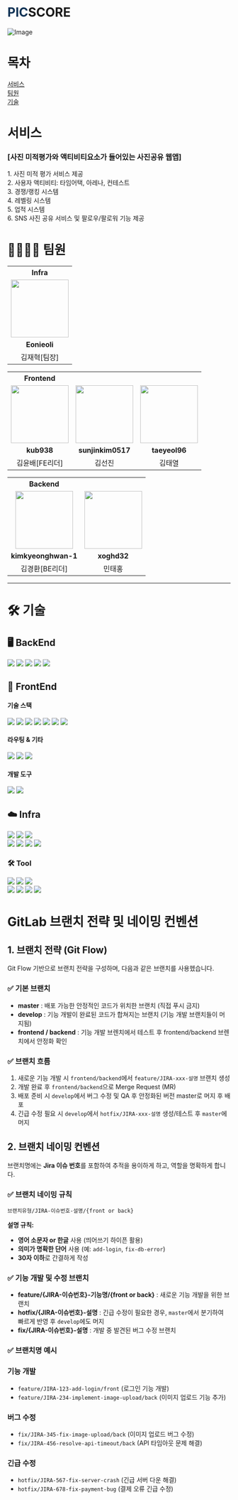 # <span style="color: #123456;">PIC</span>SCORE

![Image](https://github.com/user-attachments/assets/eaf6fe0d-eacf-41c5-ac3b-b612e5065615)

# 목차

[서비스](#-서비스) <br>
[팀원](#-팀원) <br>
[기술](#-기술) <br>

# 서비스

### [사진 미적평가와 액티비티요소가 들어있는 사진공유 웹앱]

<aside>
1. 사진 미적 평가 서비스 제공 <br>
2. 사용자 액티비티: 타임어택, 아레나, 컨테스트<br>
3. 경쟁/랭킹 시스템<br>
4. 레벨링 시스템<br>
5. 업적 시스템<br>
6. SNS 사진 공유 서비스 및 팔로우/팔로워 기능 제공 <br>

</aside>

# 👨‍👩‍👦‍👦 팀원

<table>
 <th>Infra</th>
 <tr>
    <td align="center"><a href="https://github.com/Eonieoli"><img src="https://avatars.githubusercontent.com/u/156879300?v=4" width="130px;" alt=""></a></td>
  </tr>
  <tr>
    <td align="center"><b>Eonieoli</b></td>
  </tr>
  <tr> 
    <td align="center">김재혁[팀장]</td>
  </tr> 
</table>
<table>
 <th>Frontend</th>
 <tr>
    <td align="center"><a href="https://github.com/kub938"><img src="https://avatars.githubusercontent.com/u/95129943?v=4" width="130px;" alt=""></a></td>
    <td align="center"><a href="https://github.com/sunjinkim0517"><img src="https://avatars.githubusercontent.com/u/175293907?v=4" width="130px;" alt=""></a></td>
    <td align="center"><a href="https://github.com/taeyeol96"><img src="https://avatars.githubusercontent.com/u/175199746?v=4" width="130px;" alt=""></a></td>
  </tr>
  <tr>
    <td align="center"><b>kub938</b></td>
    <td align="center"><b>sunjinkim0517</b></td>
    <td align="center"><b>taeyeol96</b></td>
  </tr>
  <tr> 
    <td align="center">김윤배[FE리더]</td>
    <td align="center">김선진</td>
    <td align="center">김태열</td>
  </tr> 
</table>
<table>
 <th>Backend</th>
 <tr>
    <td align="center"><a href="https://github.com/kimkyeonghwan-1"><img src="https://avatars.githubusercontent.com/u/175172659?v=4" width="130px;" alt=""></a></td>
    <td align="center"><a href="https://github.com/xoghd32"><img src="" width="130px;" alt=""></a></td>
  
  </tr>
  <tr>
    <td align="center"><b>kimkyeonghwan-1</b></td>
    <td align="center"><b>xoghd32</b></td>
  </tr>
  <tr> 
    <td align="center">김경환[BE리더]</td>
    <td align="center">민태홍</td>
  </tr> 
</table>

---

# 🛠 기술

## 🖥️ BackEnd

<p align="left">
  <img src="https://img.shields.io/badge/java-007396?style=for-the-badge&logo=java&logoColor=white">
  <img src="https://img.shields.io/badge/springboot-6DB33F?style=for-the-badge&logo=springboot&logoColor=white">
  <img src="https://img.shields.io/badge/gradle-02303A?style=for-the-badge&logo=gradle&logoColor=white">
  <img src="https://img.shields.io/badge/mysql-4479A1?style=for-the-badge&logo=mysql&logoColor=white">
  <img src="https://img.shields.io/badge/redis-%23DD0031.svg?style=for-the-badge&logo=redis&logoColor=white">
</p>

## 🎨 FrontEnd

#### 기술 스택

<div style="">
  <img src="https://img.shields.io/badge/react 19-61DAFB?style=for-the-badge&logo=react&logoColor=black">
  <img src="https://img.shields.io/badge/tailwindcss-%2338B2AC.svg?style=for-the-badge&logo=tailwind-css&logoColor=white">
  <img src="https://img.shields.io/badge/javascript-F7DF1E?style=for-the-badge&logo=javascript&logoColor=black">

  <img src="https://img.shields.io/badge/TypeScript-3178C6?style=for-the-badge&logo=typescript&logoColor=white">
  <img src="https://img.shields.io/badge/Vite-646CFF?style=for-the-badge&logo=vite&logoColor=white">
  <img src="https://img.shields.io/badge/Zustand-000000?style=for-the-badge&logo=zustand&logoColor=white">
  <img src="https://img.shields.io/badge/TanStack Query-FF4154?style=for-the-badge&logo=react-query&logoColor=white">

  </div>

#### 라우팅 & 기타

  <img src="https://img.shields.io/badge/React Router-CA4245?style=for-the-badge&logo=react-router&logoColor=white">
  <img src="https://img.shields.io/badge/Axios-5A29E4?style=for-the-badge&logo=axios&logoColor=white">

  <img src="https://img.shields.io/badge/MSW-FF6A33?style=for-the-badge&logo=mockserviceworker&logoColor=white">

#### 개발 도구

  <img src="https://img.shields.io/badge/ESLint-4B32C3?style=for-the-badge&logo=eslint&logoColor=white">
  <img src="https://img.shields.io/badge/PWA-5A0FC8?style=for-the-badge&logo=pwa&logoColor=white">

## ☁️ Infra

<p align="left">
  <img src="https://img.shields.io/badge/Amazon%20EC2-FF9900?style=for-the-badge&logo=Amazon%20EC2&logoColor=white">
  <img src="https://img.shields.io/badge/Amazon%20S3-569A31?style=for-the-badge&logo=amazons3&logoColor=white">
  <img src="https://img.shields.io/badge/Amazon%20RDS-527FFF?style=for-the-badge&logo=amazonrds&logoColor=white"><br>
  <img src="https://img.shields.io/badge/gitlab-FC6D26.svg?style=for-the-badge&logo=gitlab&logoColor=white">
  <img src="https://img.shields.io/badge/docker-%230db7ed.svg?style=for-the-badge&logo=docker&logoColor=white">
  <img src="https://img.shields.io/badge/jenkins-%232C5263.svg?style=for-the-badge&logo=jenkins&logoColor=white">
  <img src="https://img.shields.io/badge/nginx-%23009639.svg?style=for-the-badge&logo=nginx&logoColor=white">
</p>

### 🛠️ Tool

<p align="left">
  <img src="https://img.shields.io/badge/notion-%23181717.svg?style=for-the-badge&logo=notion&logoColor=white">
  <img src="https://img.shields.io/badge/mattermost-0058CC.svg?style=for-the-badge&logo=mattermost&logoColor=white">
  <img src="https://img.shields.io/badge/postman-FF6C37.svg?style=for-the-badge&logo=postman&logoColor=white"><br>
  <img src="https://img.shields.io/badge/Intellij%20idea-000000.svg?style=for-the-badge&logo=Intellij%20idea&logoColor=white">
  <img src="https://img.shields.io/badge/Visual%20Studio%20Code-1572B6.svg?style=for-the-badge&logo=Visual%20Studio%20Code&logoColor=white">
  <img src="https://img.shields.io/badge/Figma-F24E1E.svg?style=for-the-badge&logo=Figma&logoColor=white">
    <img src="https://img.shields.io/badge/Sentry-362D59?style=for-the-badge&logo=sentry&logoColor=white">
</p>

# GitLab 브랜치 전략 및 네이밍 컨벤션

## 1. 브랜치 전략 (Git Flow)

Git Flow 기반으로 브랜치 전략을 구성하며, 다음과 같은 브랜치를 사용헸습니다.

### ✅ 기본 브랜치

- **master** : 배포 가능한 안정적인 코드가 위치한 브랜치 (직접 푸시 금지)
- **develop** : 기능 개발이 완료된 코드가 합쳐지는 브랜치 (기능 개발 브랜치들이 머지됨)
- **frontend / backend** : 기능 개발 브렌치에서 테스트 후 frontend/backend 브렌치에서 안정화 확인

### ✅ 브랜치 흐름

1. 새로운 기능 개발 시 `frontend/backend`에서 `feature/JIRA-xxx-설명` 브랜치 생성
2. 개발 완료 후 `frontend/backend`으로 Merge Request (MR)
3. 배포 준비 시 `develop`에서 버그 수정 및 QA 후 안정화된 버전 master로 머지 후 배포
4. 긴급 수정 필요 시 `develop`에서 `hotfix/JIRA-xxx-설명` 생성/테스트 후 `master`에 머지

## 2. 브랜치 네이밍 컨벤션

브랜치명에는 **Jira 이슈 번호**를 포함하여 추적을 용이하게 하고, 역할을 명확하게 합니다.

### ✅ 브랜치 네이밍 규칙

```
브랜치유형/JIRA-이슈번호-설명/{front or back}
```

**설명 규칙:**

- **영어 소문자 or 한글** 사용 (띄어쓰기 하이픈 활용)
- **의미가 명확한 단어** 사용 (예: `add-login`, `fix-db-error`)
- **30자 이하**로 간결하게 작성

### ✅ 기능 개발 및 수정 브랜치

- **feature/{JIRA-이슈번호}-기능명/{front or back}** : 새로운 기능 개발을 위한 브랜치
- **hotfix/{JIRA-이슈번호}-설명** : 긴급 수정이 필요한 경우, `master`에서 분기하여 빠르게 반영 후 `develop`에도 머지
- **fix/{JIRA-이슈번호}-설명** : 개발 중 발견된 버그 수정 브랜치

### ✅ 브랜치명 예시

### 기능 개발

- `feature/JIRA-123-add-login/front` (로그인 기능 개발)
- `feature/JIRA-234-implement-image-upload/back` (이미지 업로드 기능 추가)

### 버그 수정

- `fix/JIRA-345-fix-image-upload/back` (이미지 업로드 버그 수정)
- `fix/JIRA-456-resolve-api-timeout/back` (API 타임아웃 문제 해결)

### 긴급 수정

- `hotfix/JIRA-567-fix-server-crash` (긴급 서버 다운 해결)
- `hotfix/JIRA-678-fix-payment-bug` (결제 오류 긴급 수정)
